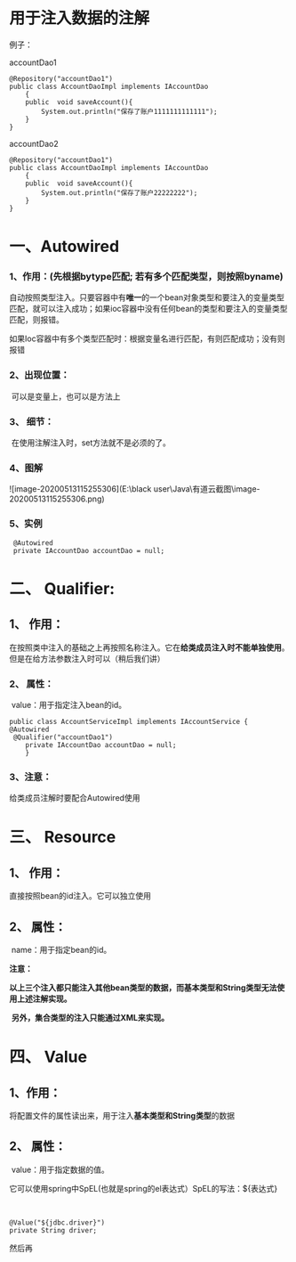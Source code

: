 # **用于注入数据的注解**

例子：

accountDao1

```
@Repository("accountDao1")
public class AccountDaoImpl implements IAccountDao
    {
    public  void saveAccount(){
        System.out.println("保存了账户1111111111111");
    }
}
```

accountDao2

```
@Repository("accountDao1")
public class AccountDaoImpl implements IAccountDao
    {
    public  void saveAccount(){
        System.out.println("保存了账户22222222");
    }
}
```



# **一、Autowired**

### **1、作用：(先根据bytype匹配;  若有多个匹配类型，则按照byname)**

自动按照类型注入。只要容器中有**唯一**的一个bean对象类型和要注入的变量类型匹配，就可以注入成功；如果ioc容器中没有任何bean的类型和要注入的变量类型匹配，则报错。

​              如果Ioc容器中有多个类型匹配时：根据变量名进行匹配，有则匹配成功；没有则报错

### **2、出现位置：**

​              可以是变量上，也可以是方法上

### **3、 细节：**

​              在使用注解注入时，set方法就不是必须的了。

### **4、图解**

![image-20200513115255306](E:\black user\Java\有道云截图\image-20200513115255306.png)



### 5、实例

```
 @Autowired    
 private IAccountDao accountDao = null;
```



# **二、   Qualifier:**

## **1、 作用：**

在按照类中注入的基础之上再按照名称注入。它在**给类成员注入时不能单独使用**。但是在给方法参数注入时可以（稍后我们讲）

### **2、 属性：**

​              value：用于指定注入bean的id。

```
public class AccountServiceImpl implements IAccountService {
@Autowired
 @Qualifier("accountDao1")
    private IAccountDao accountDao = null;
    }
```



### **3、注意：**

给类成员注解时要配合Autowired使用





# **三、  Resource**

##   **1、 作用：**

直接按照bean的id注入。它可以独立使用

##   **2、 属性：**

​              name：用于指定bean的id。

**注意：**

​      **以上三个注入都只能注入其他bean类型的数据，而基本类型和String类型无法使用上述注解实现。**

​      **另外，集合类型的注入只能通过XML来实现。**





# **四、 Value**

## **1、作用：**

将配置文件的属性读出来，用于注入**基本类型和String类型**的数据

## **2、 属性：**

​             value：用于指定数据的值。

它可以使用spring中SpEL(也就是spring的el表达式）SpEL的写法：${表达式}

​                     

```
@Value("${jdbc.driver}") 
private String driver;
```

然后再